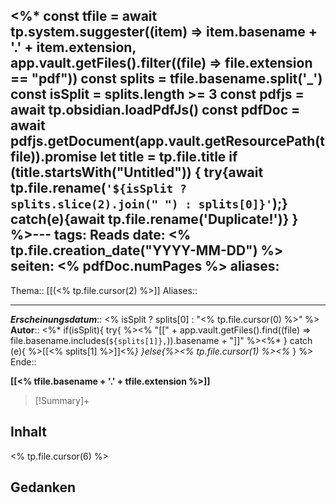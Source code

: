 <%* const tfile = await tp.system.suggester((item) => item.basename + '.' + item.extension, app.vault.getFiles().filter((file) => file.extension == "pdf"))
const splits = tfile.basename.split('_')
const isSplit = splits.length >= 3
const pdfjs = await tp.obsidian.loadPdfJs()
const pdfDoc = await pdfjs.getDocument(app.vault.getResourcePath(tfile)).promise 
let title = tp.file.title
if (title.startsWith("Untitled")) {
	try{await tp.file.rename(`'${isSplit ? splits.slice(2).join(" ") : splits[0]}'`);}
	catch(e){await tp.file.rename('Duplicate!')}
} %>---
tags: Reads
date: <% tp.file.creation_date("YYYY-MM-DD") %>
seiten: <% pdfDoc.numPages %>
aliases: 
---
Thema:: [[(<% tp.file.cursor(2) %>]]
Aliases:: 

---
***Erscheinungsdatum***:: <% isSplit ? splits[0] : "<% tp.file.cursor(0) %\>" %>
**Autor**:: <%* if(isSplit){
try{ %><% "[[" + app.vault.getFiles().find((file) => file.basename.includes(`${splits[1]},`)).basename + "]]" %><%*
} catch (e){ %>[[<% splits[1] %>]]<%*}
}else{%><% tp.file.cursor(1) %><%* } %>
Ende:: 

**[[<% tfile.basename + '.' + tfile.extension %>]]**

> [!Summary]+
> 

## Inhalt
<% tp.file.cursor(6) %>

## Gedanken
